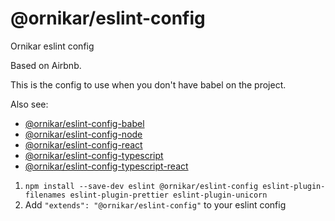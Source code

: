 # @ornikar/eslint-config

Ornikar eslint config

Based on Airbnb.

This is the config to use when you don't have babel on the project.

Also see:

- [@ornikar/eslint-config-babel](https://github.com/ornikar/shared-configs/tree/master/%40ornikar/eslint-config-babel)
- [@ornikar/eslint-config-node](https://github.com/ornikar/shared-configs/tree/master/%40ornikar/eslint-config-node)
- [@ornikar/eslint-config-react](https://github.com/ornikar/shared-configs/tree/master/%40ornikar/eslint-config-react)
- [@ornikar/eslint-config-typescript](https://github.com/ornikar/shared-configs/tree/master/%40ornikar/eslint-config-typescript)
- [@ornikar/eslint-config-typescript-react](https://github.com/ornikar/shared-configs/tree/master/%40ornikar/eslint-config-typescript-react)

1. `npm install --save-dev eslint @ornikar/eslint-config eslint-plugin-filenames eslint-plugin-prettier eslint-plugin-unicorn`
2. Add `"extends": "@ornikar/eslint-config"` to your eslint config
